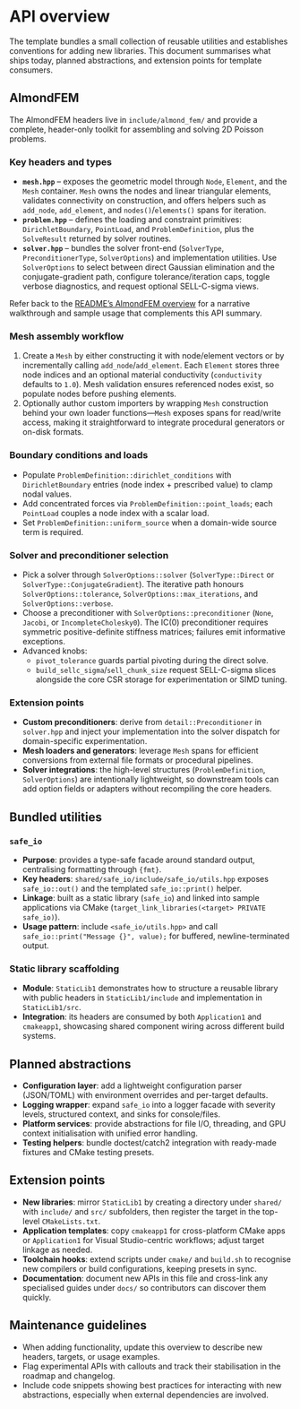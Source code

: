 # API overview

The template bundles a small collection of reusable utilities and establishes conventions for adding new libraries. This document summarises what ships today, planned abstractions, and extension points for template consumers.

## AlmondFEM

The AlmondFEM headers live in `include/almond_fem/` and provide a complete, header-only toolkit for assembling and solving 2D
Poisson problems.

### Key headers and types
- **`mesh.hpp`** – exposes the geometric model through `Node`, `Element`, and the `Mesh` container. `Mesh` owns the nodes and
  linear triangular elements, validates connectivity on construction, and offers helpers such as `add_node`, `add_element`,
  and `nodes()`/`elements()` spans for iteration.
- **`problem.hpp`** – defines the loading and constraint primitives: `DirichletBoundary`, `PointLoad`, and
  `ProblemDefinition`, plus the `SolveResult` returned by solver routines.
- **`solver.hpp`** – bundles the solver front-end (`SolverType`, `PreconditionerType`, `SolverOptions`) and implementation
  utilities. Use `SolverOptions` to select between direct Gaussian elimination and the conjugate-gradient path, configure
  tolerance/iteration caps, toggle verbose diagnostics, and request optional SELL-C-sigma views.

Refer back to the [README’s AlmondFEM overview](../README.md#almondfem-library-overview) for a narrative walkthrough and sample
usage that complements this API summary.

### Mesh assembly workflow
1. Create a `Mesh` by either constructing it with node/element vectors or by incrementally calling `add_node`/`add_element`.
   Each `Element` stores three node indices and an optional material conductivity (`conductivity` defaults to `1.0`). Mesh
   validation ensures referenced nodes exist, so populate nodes before pushing elements.
2. Optionally author custom importers by wrapping `Mesh` construction behind your own loader functions—`Mesh` exposes spans for
   read/write access, making it straightforward to integrate procedural generators or on-disk formats.

### Boundary conditions and loads
- Populate `ProblemDefinition::dirichlet_conditions` with `DirichletBoundary` entries (node index + prescribed value) to clamp
  nodal values.
- Add concentrated forces via `ProblemDefinition::point_loads`; each `PointLoad` couples a node index with a scalar load.
- Set `ProblemDefinition::uniform_source` when a domain-wide source term is required.

### Solver and preconditioner selection
- Pick a solver through `SolverOptions::solver` (`SolverType::Direct` or `SolverType::ConjugateGradient`). The iterative path
  honours `SolverOptions::tolerance`, `SolverOptions::max_iterations`, and `SolverOptions::verbose`.
- Choose a preconditioner with `SolverOptions::preconditioner` (`None`, `Jacobi`, or `IncompleteCholesky0`). The IC(0)
  preconditioner requires symmetric positive-definite stiffness matrices; failures emit informative exceptions.
- Advanced knobs:
  - `pivot_tolerance` guards partial pivoting during the direct solve.
  - `build_sellc_sigma`/`sell_chunk_size` request SELL-C-sigma slices alongside the core CSR storage for experimentation or SIMD
    tuning.

### Extension points
- **Custom preconditioners**: derive from `detail::Preconditioner` in `solver.hpp` and inject your implementation into the
  solver dispatch for domain-specific experimentation.
- **Mesh loaders and generators**: leverage `Mesh` spans for efficient conversions from external file formats or procedural
  pipelines.
- **Solver integrations**: the high-level structures (`ProblemDefinition`, `SolverOptions`) are intentionally lightweight, so
  downstream tools can add option fields or adapters without recompiling the core headers.

## Bundled utilities

### `safe_io`
- **Purpose**: provides a type-safe facade around standard output, centralising formatting through `{fmt}`.
- **Key headers**: `shared/safe_io/include/safe_io/utils.hpp` exposes `safe_io::out()` and the templated `safe_io::print()` helper.
- **Linkage**: built as a static library (`safe_io`) and linked into sample applications via CMake (`target_link_libraries(<target> PRIVATE safe_io)`).
- **Usage pattern**: include `<safe_io/utils.hpp>` and call `safe_io::print("Message {}", value);` for buffered, newline-terminated output.

### Static library scaffolding
- **Module**: `StaticLib1` demonstrates how to structure a reusable library with public headers in `StaticLib1/include` and implementation in `StaticLib1/src`.
- **Integration**: its headers are consumed by both `Application1` and `cmakeapp1`, showcasing shared component wiring across different build systems.

## Planned abstractions
- **Configuration layer**: add a lightweight configuration parser (JSON/TOML) with environment overrides and per-target defaults.
- **Logging wrapper**: expand `safe_io` into a logger facade with severity levels, structured context, and sinks for console/files.
- **Platform services**: provide abstractions for file I/O, threading, and GPU context initialisation with unified error handling.
- **Testing helpers**: bundle doctest/catch2 integration with ready-made fixtures and CMake testing presets.

## Extension points
- **New libraries**: mirror `StaticLib1` by creating a directory under `shared/` with `include/` and `src/` subfolders, then register the target in the top-level `CMakeLists.txt`.
- **Application templates**: copy `cmakeapp1` for cross-platform CMake apps or `Application1` for Visual Studio-centric workflows; adjust target linkage as needed.
- **Toolchain hooks**: extend scripts under `cmake/` and `build.sh` to recognise new compilers or build configurations, keeping presets in sync.
- **Documentation**: document new APIs in this file and cross-link any specialised guides under `docs/` so contributors can discover them quickly.

## Maintenance guidelines
- When adding functionality, update this overview to describe new headers, targets, or usage examples.
- Flag experimental APIs with callouts and track their stabilisation in the roadmap and changelog.
- Include code snippets showing best practices for interacting with new abstractions, especially when external dependencies are involved.

